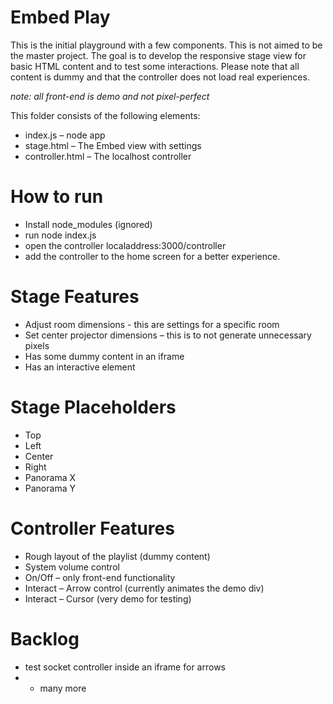# Embed Play

This is the initial playground with a few components. This is not aimed to be the master project. The goal is to develop the responsive stage view for basic HTML content and to test some interactions. Please note that all content is dummy and that the controller does not load real experiences.

*note: all front-end is demo and not pixel-perfect*

This folder consists of the following elements:

* index.js – node app
* stage.html – The Embed view with settings 
* controller.html – The localhost controller 


#  How to run

* Install node_modules (ignored)
* run node index.js
* open the controller localaddress:3000/controller
* add the controller to the home screen for a better experience.


#  Stage Features

* Adjust room dimensions - this are settings for a specific room
* Set center projector dimensions – this is to not generate unnecessary pixels 
* Has some dummy content in an iframe
* Has an interactive element


#  Stage Placeholders

+ Top
+ Left
+ Center
+ Right
+ Panorama X
+ Panorama Y


#  Controller Features

* Rough layout of the playlist (dummy content)
* System volume control
* On/Off – only front-end functionality
* Interact – Arrow control (currently animates the demo div)
* Interact – Cursor (very demo for testing)


#  Backlog

* test socket controller inside an iframe for arrows
* + many more




